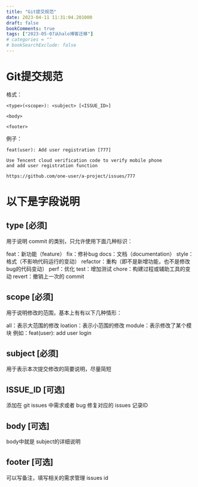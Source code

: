 ```yaml
---
title: "Git提交规范"
date: 2023-04-11 11:31:04.201000
draft: false
bookComments: true
tags: ["2023-05-07从halo博客迁移"]
# categories = ""
# bookSearchExclude: false
---
```

# Git提交规范
格式：
```text
<type>(<scope>): <subject> [<ISSUE_ID>]

<body>

<footer>
```
例子：
```text
feat(user): Add user registration [777]

Use Tencent cloud verification code to verify mobile phone 
and add user registration function

https://github.com/one-user/a-project/issues/777
```

# 以下是字段说明

## type [必须]
用于说明 commit 的类别，只允许使用下面几种标识：

feat：新功能（feature）
fix：修补bug
docs：文档（documentation）
style： 格式（不影响代码运行的变动）
refactor：重构（即不是新增功能，也不是修改bug的代码变动）
perf：优化
test：增加测试
chore：构建过程或辅助工具的变动
revert：撤销上一次的 commit

## scope [必须]
用于说明修改的范围，基本上有有以下几种情形：

all：表示大范围的修改
loation：表示小范围的修改
module：表示修改了某个模块 例如：feat(user): add user login

## subject [必须]
用于表示本次提交修改的简要说明，尽量简短

## ISSUE_ID [可选]
添加在 git issues 中需求或者 bug 
修复对应的 issues 记录ID

## body [可选]
body中就是 subject的详细说明

## footer [可选]
可以写备注，填写相关的需求管理 issues id